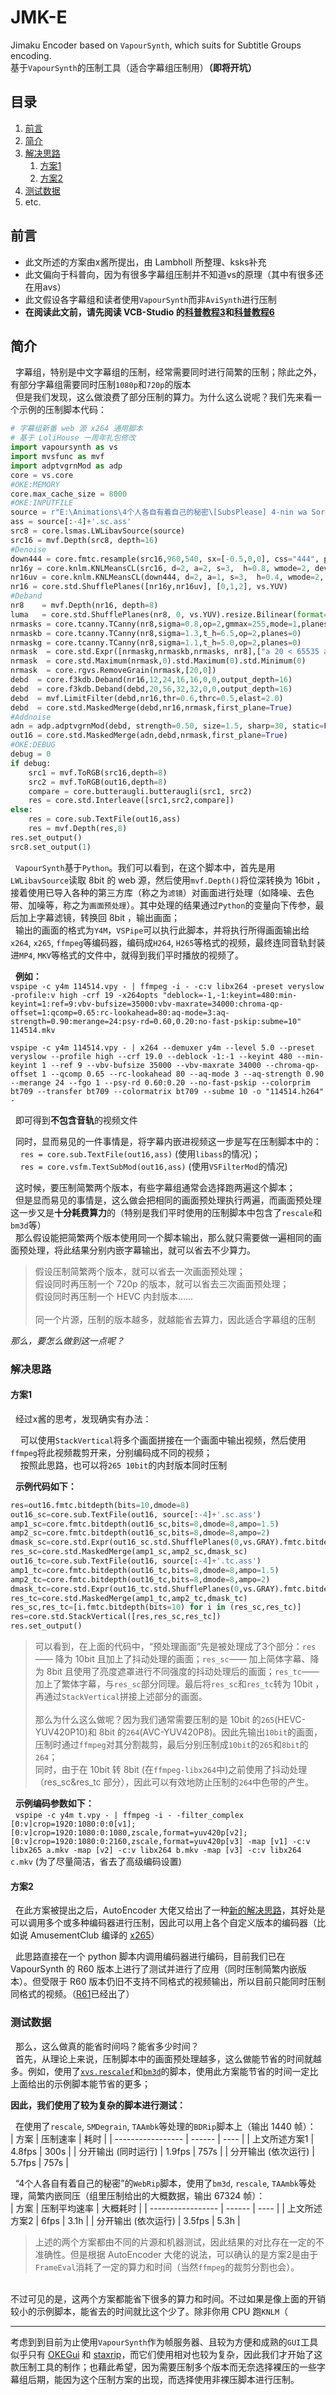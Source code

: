 # JMK-E
Jimaku Encoder based on `VapourSynth`, which suits for Subtitle Groups encoding.<br>
基于`VapourSynth`的压制工具（适合字幕组压制用）**（即将开坑）**

## 目录
1. [前言](#前言)
2. [简介](#简介)
3. [解决思路](#解决思路)
   1. [方案1](#方案1)
   2. [方案2](#方案2)
4. [测试数据](#测试数据)
5. etc.


## 前言
* 此文所述的方案由x酱所提出，由 Lambholl 所整理、ksks补充<br>
* 此文偏向于科普向，因为有很多字幕组压制并不知道vs的原理（其中有很多还在用avs）<br>
* 此文假设各字幕组和读者使用`VapourSynth`而非`AviSynth`进行压制<br>
* **在阅读此文前，请先阅读 VCB-Studio 的[科普教程3](https://vcb-s.com/archives/2726)和[科普教程6](https://vcb-s.com/archives/4738)**

## 简介
&nbsp;&nbsp;字幕组，特别是中文字幕组的压制，经常需要同时进行简繁的压制；除此之外，有部分字幕组需要同时压制`1080p`和`720p`的版本<br>
&nbsp;&nbsp;但是我们发现，这么做浪费了部分压制的算力。为什么这么说呢？我们先来看一个示例的压制脚本代码：
```python
# 字幕组新番 web 源 x264 通用脚本
# 基于 LoliHouse 一周年礼包修改
import vapoursynth as vs
import mvsfunc as mvf
import adptvgrnMod as adp
core = vs.core
#OKE:MEMORY
core.max_cache_size = 8000
#OKE:INPUTFILE
source = r"E:\Animations\4个人各自有着自己的秘密\[SubsPlease] 4-nin wa Sorezore Uso wo Tsuku - 02 (1080p) [A5D310BC].mkv" # 片源
ass = source[:-4]+'.sc.ass'
src8 = core.lsmas.LWLibavSource(source)
src16 = mvf.Depth(src8, depth=16)
#Denoise
down444 = core.fmtc.resample(src16,960,540, sx=[-0.5,0,0], css="444", planes=[3,2,2], cplace="MPEG2")
nr16y = core.knlm.KNLMeansCL(src16, d=2, a=2, s=3,  h=0.8, wmode=2, device_type="GPU")
nr16uv = core.knlm.KNLMeansCL(down444, d=2, a=1, s=3,  h=0.4, wmode=2, device_type="GPU")
nr16 = core.std.ShufflePlanes([nr16y,nr16uv], [0,1,2], vs.YUV)
#Deband
nr8    = mvf.Depth(nr16, depth=8)
luma   = core.std.ShufflePlanes(nr8, 0, vs.YUV).resize.Bilinear(format=vs.YUV420P8)
nrmasks = core.tcanny.TCanny(nr8,sigma=0.8,op=2,gmmax=255,mode=1,planes=[0,1,2]).std.Expr(["x 7 < 0 65535 ?",""],vs.YUV420P16)
nrmaskb = core.tcanny.TCanny(nr8,sigma=1.3,t_h=6.5,op=2,planes=0)
nrmaskg = core.tcanny.TCanny(nr8,sigma=1.1,t_h=5.0,op=2,planes=0)
nrmask  = core.std.Expr([nrmaskg,nrmaskb,nrmasks, nr8],["a 20 < 65535 a 48 < x 256 * a 96 < y 256 * z ? ? ?",""],vs.YUV420P16)
nrmask  = core.std.Maximum(nrmask,0).std.Maximum(0).std.Minimum(0)
nrmask  = core.rgvs.RemoveGrain(nrmask,[20,0])
debd  = core.f3kdb.Deband(nr16,12,24,16,16,0,0,output_depth=16)
debd  = core.f3kdb.Deband(debd,20,56,32,32,0,0,output_depth=16)
debd  = mvf.LimitFilter(debd,nr16,thr=0.6,thrc=0.5,elast=2.0)
debd  = core.std.MaskedMerge(debd,nr16,nrmask,first_plane=True)
#Addnoise
adn = adp.adptvgrnMod(debd, strength=0.50, size=1.5, sharp=30, static=False, luma_scaling=12, grain_chroma=False)
out16 = core.std.MaskedMerge(adn,debd,nrmask,first_plane=True)
#OKE:DEBUG
debug = 0
if debug:
    src1 = mvf.ToRGB(src16,depth=8)
    src2 = mvf.ToRGB(out16,depth=8)
    compare = core.butteraugli.butteraugli(src1, src2)
    res = core.std.Interleave([src1,src2,compare])
else: 
    res = core.sub.TextFile(out16,ass)
    res = mvf.Depth(res,8)
res.set_output()
src8.set_output(1)
```
&nbsp;&nbsp;`VapourSynth`基于`Python`。我们可以看到，在这个脚本中，首先是用`LWLibavSource`读取 8bit 的 web 源，然后使用`mvf.Depth()`将位深转换为 16bit ，接着使用已导入各种的第三方库（称之为`滤镜`）对画面进行处理（如降噪、去色带、加噪等，称之为`画面预处理`）。其中处理的结果通过`Python`的变量向下传参，最后加上字幕滤镜，转换回 8bit ，输出画面；<br>
&nbsp;&nbsp;输出的画面的格式为`Y4M`，`VSPipe`可以执行此脚本，并将执行所得画面输出给`x264`, `x265`, `ffmpeg`等编码器，编码成`H264`, `H265`等格式的视频，最终连同音轨封装进`MP4`, `MKV`等格式的文件中，就得到我们平时播放的视频了。

&nbsp;&nbsp;**例如：**<br>
`vspipe -c y4m 114514.vpy - | ffmpeg -i - -c:v libx264 -preset veryslow -profile:v high -crf 19 -x264opts "deblock=-1,-1:keyint=480:min-keyint=1:ref=9:vbv-bufsize=35000:vbv-maxrate=34000:chroma-qp-offset=1:qcomp=0.65:rc-lookahead=80:aq-mode=3:aq-strength=0.90:merange=24:psy-rd=0.60,0.20:no-fast-pskip:subme=10" 114514.mkv`

`vspipe -c y4m 114514.vpy - | x264 --demuxer y4m --level 5.0 --preset veryslow --profile high --crf 19.0 --deblock -1:-1 --keyint 480 --min-keyint 1 --ref 9 --vbv-bufsize 35000 --vbv-maxrate 34000 --chroma-qp-offset 1 --qcomp 0.65 --rc-lookahead 80 --aq-mode 3 --aq-strength 0.90 --merange 24 --fgo 1 --psy-rd 0.60:0.20 --no-fast-pskip --colorprim bt709 --transfer bt709 --colormatrix bt709 --subme 10 -o "114514.h264" -`

&nbsp;&nbsp;即可得到**不包含音轨**的视频文件
  
&nbsp;&nbsp;同时，显而易见的一件事情是，将字幕内嵌进视频这一步是写在压制脚本中的：<br>
&nbsp;&nbsp;&nbsp;&nbsp;`res = core.sub.TextFile(out16,ass)` (使用`libass`的情况)；<br>
&nbsp;&nbsp;&nbsp;&nbsp;`res = core.vsfm.TextSubMod(out16,ass)` (使用`VSFilterMod`的情况)


&nbsp;&nbsp;这时候，要压制简繁两个版本，有些字幕组通常会选择跑两遍这个脚本；<br>
&nbsp;&nbsp;但是显而易见的事情是，这么做会把相同的画面预处理执行两遍，而画面预处理这一步又是**十分耗费算力**的（特别是我们平时使用的压制脚本中包含了`rescale`和`bm3d`等）<br>
&nbsp;&nbsp;那么假设能把简繁两个版本使用同一个脚本输出，那么就只需要做一遍相同的画面预处理，将此结果分别内嵌字幕输出，就可以省去不少算力。<br>
> 假设压制简繁两个版本，就可以省去一次画面预处理；<br>
> 假设同时再压制一个 720p 的版本，就可以省去三次画面预处理；<br>
> 假设同时再压制一个 HEVC 内封版本……<br><br>
> 同一个片源，压制的版本越多，就越能省去算力，因此适合字幕组的压制

*那么，要怎么做到这一点呢？*

### 解决思路

#### 方案1
&nbsp;&nbsp;经过x酱的思考，发现确实有办法：

&nbsp;&nbsp;&nbsp;&nbsp;可以使用`StackVertical`将多个画面拼接在一个画面中输出视频，然后使用`ffmpeg`将此视频裁剪开来，分别编码成不同的视频；<br>
&nbsp;&nbsp;&nbsp;&nbsp;按照此思路，也可以将`265 10bit`的内封版本同时压制

&nbsp;&nbsp;**示例代码如下：**
```python
res=out16.fmtc.bitdepth(bits=10,dmode=8)
out16_sc=core.sub.TextFile(out16, source[:-4]+'.sc.ass')
amp1_sc=core.fmtc.bitdepth(out16_sc,bits=8,dmode=8,ampo=1.5)
amp2_sc=core.fmtc.bitdepth(out16_sc,bits=8,dmode=8,ampo=2)
dmask_sc=core.std.Expr(out16_sc.std.ShufflePlanes(0,vs.GRAY).fmtc.bitdepth(bits=8),'x 100 > 0 255 ?')
res_sc=core.std.MaskedMerge(amp1_sc,amp2_sc,dmask_sc)
out16_tc=core.sub.TextFile(out16, source[:-4]+'.tc.ass')
amp1_tc=core.fmtc.bitdepth(out16_tc,bits=8,dmode=8,ampo=1.5)
amp2_tc=core.fmtc.bitdepth(out16_tc,bits=8,dmode=8,ampo=2)
dmask_tc=core.std.Expr(out16_tc.std.ShufflePlanes(0,vs.GRAY).fmtc.bitdepth(bits=8),'x 100 > 0 255 ?')
res_tc=core.std.MaskedMerge(amp1_tc,amp2_tc,dmask_tc)
res_sc,res_tc=[i.fmtc.bitdepth(bits=10) for i in (res_sc,res_tc)]
res=core.std.StackVertical([res,res_sc,res_tc])
res.set_output()
```
> 可以看到，在上面的代码中，“预处理画面”先是被处理成了3个部分：`res` —— 降为 10bit 且加上了抖动处理的画面；`res_sc`—— 加上简体字幕、降为 8bit 且使用了亮度遮罩进行不同强度的抖动处理后的画面；`res_tc`—— 加上了繁体字幕，与`res_sc`部分同理。最后将`res_sc`和`res_tc`转为 10bit ，再通过`StackVertical`拼接上述部分的画面。<br><br>
> 那么为什么这么做呢？因为我们通常需要压制的是 10bit 的`265`(HEVC-YUV420P10)和 8bit 的`264`(AVC-YUV420P8)。因此先输出`10bit`的画面，压制时通过`ffmpeg`对其分割裁剪，最后分别压制成`10bit`的`265`和`8bit`的`264`；<br>
> 同时，由于在 10bit 转 8bit (在`ffmpeg-libx264`中)之前使用了抖动处理（res_sc&res_tc 部分），因此可以有效地防止压制的`264`中色带的产生。

&nbsp;&nbsp;**示例编码参数如下：**<br>
&nbsp;&nbsp;`vspipe -c y4m t.vpy - | ffmpeg -i - -filter_complex [0:v]crop=1920:1080:0:0[v1];[0:v]crop=1920:1080:0:1080,zscale,format=yuv420p[v2];[0:v]crop=1920:1080:0:2160,zscale,format=yuv420p[v3] -map [v1] -c:v libx265 a.mkv -map [v2] -c:v libx264 b.mkv -map [v3] -c:v libx264 c.mkv` (为了尽量简洁，省去了高级编码设置)

#### 方案2
&nbsp;&nbsp;在此方案被提出之后，AutoEncoder 大佬又给出了一种[新的解决思路](https://www.skyey2.com/forum.php?mod=viewthread&tid=38690)，其好处是可以调用多个或多种编码器进行压制，因此可以用上各个自定义版本的编码器（比如说 AmusementClub 编译的 [x265](https://github.com/AmusementClub/x265/releases)）

&nbsp;&nbsp;此思路直接在一个 python 脚本内调用编码器进行编码，目前我们已在 VapourSynth 的 R60 版本上进行了测试并进行了应用（同时压制简繁内嵌版本）。但受限于 R60 版本仍旧不支持不同格式的视频输出，所以目前只能同时压制同格式的视频。（[R61](https://github.com/vapoursynth/vapoursynth/releases/tag/R61)已经出了）

### 测试数据
&nbsp;&nbsp;那么，这么做真的能省时间吗？能省多少时间？<br>
&nbsp;&nbsp;首先，从理论上来说，压制脚本中的画面预处理越多，这么做能节省的时间就越多。例如，使用了[`xvs.rescalef`](https://github.com/xyx98/my-vapoursynth-script/blob/master/xvs.py)和[`bm3d`](https://github.com/WolframRhodium/VapourSynth-BM3DCUDA)的脚本，使用此方案能节省的时间一定比上面给出的示例脚本能节省的更多；<br>

**因此，我们使用了较为复杂的脚本进行测试：**<br>

&nbsp;&nbsp;在使用了`rescale`, `SMDegrain`, `TAAmbk`等处理的`BDRip`脚本上（输出 1440 帧）：<br>
| 方案               | 压制速率 | 耗时 |
| ----------------- | ------ | ---- | 
| 上文所述方案1      | 4.8fps | 300s |
| 分开输出 (同时运行) | 1.9fps | 757s |
| 分开输出 (依次运行) | 5.7fps | 757s |


&nbsp;&nbsp;“4个人各自有着自己的秘密”的`WebRip`脚本，使用了`bm3d`, `rescale`, `TAAmbk`等处理，简繁内嵌同压（组里压制给出的大概数据，输出 67324 帧）：<br>
| 方案               | 压制平均速率 | 大概耗时 |
| ----------------- | ------ | ---- |
| 上文所述方案2      | 6fps | 3.1h |
| 分开输出 (依次运行) | 3.5fps | 5.3h |

> 上述的两个方案都由不同的片源和机器测试，因此结果的对比存在一定的不准确性。但是根据 AutoEncoder 大佬的说法，可以确认的是方案2是由于`FrameEval`消耗了一定的算力和时间（当然`ffmpeg`的裁剪分割也会）。

<br>不过可见的是，这两个方案都能省下很多的算力和时间。不过如果是像上面的开销较小的示例脚本，能省去的时间就比这个少了。除非你用 CPU 跑`KNLM`（

---

考虑到到目前为止使用`VapourSynth`作为帧服务器、且较为方便和成熟的`GUI`工具似乎只有 [OKEGui](https://github.com/vcb-s/OKEGui) 和 [staxrip](https://github.com/staxrip/staxrip)，而它们使用相对也较为复杂，因此我们才开始了这款压制工具的制作；也藉此希望，因为需要压制多个版本而无奈选择裸压的一些字幕组后期，能因为这个压制方案的出现，而选择使用非裸压脚本进行压制。
